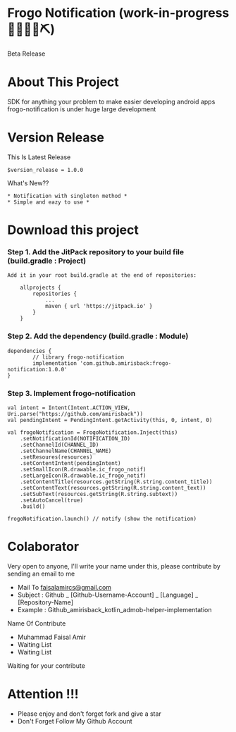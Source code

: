 # Frogo Notification (work-in-progress 👷🔧️👷‍♀️⛏)
Beta Release

# About This Project
SDK for anything your problem to make easier developing android apps
frogo-notification is under huge large development

# Version Release
This Is Latest Release

    $version_release = 1.0.0

What's New??

    * Notification with singleton method *
    * Simple and eazy to use *

# Download this project

### Step 1. Add the JitPack repository to your build file (build.gradle : Project)

    Add it in your root build.gradle at the end of repositories:

    	allprojects {
    		repositories {
    			...
    			maven { url 'https://jitpack.io' }
    		}
    	}

### Step 2. Add the dependency (build.gradle : Module)

    dependencies {
            // library frogo-notification
            implementation 'com.github.amirisback:frogo-notification:1.0.0'
    }

### Step 3. Implement frogo-notification

    val intent = Intent(Intent.ACTION_VIEW, Uri.parse("https://github.com/amirisback"))
    val pendingIntent = PendingIntent.getActivity(this, 0, intent, 0)

    val frogoNotification = FrogoNotification.Inject(this)
        .setNotificationId(NOTIFICATION_ID)
        .setChannelId(CHANNEL_ID)
        .setChannelName(CHANNEL_NAME)
        .setResoures(resources)
        .setContentIntent(pendingIntent)
        .setSmallIcon(R.drawable.ic_frogo_notif)
        .setLargeIcon(R.drawable.ic_frogo_notif)
        .setContentTitle(resources.getString(R.string.content_title))
        .setContentText(resources.getString(R.string.content_text))
        .setSubText(resources.getString(R.string.subtext))
        .setAutoCancel(true)
        .build()

    frogoNotification.launch() // notify (show the notification)

# Colaborator
Very open to anyone, I'll write your name under this, please contribute by sending an email to me

- Mail To faisalamircs@gmail.com
- Subject : Github _ [Github-Username-Account] _ [Language] _ [Repository-Name]
- Example : Github_amirisback_kotlin_admob-helper-implementation

Name Of Contribute
- Muhammad Faisal Amir
- Waiting List
- Waiting List

Waiting for your contribute

# Attention !!!
- Please enjoy and don't forget fork and give a star
- Don't Forget Follow My Github Account